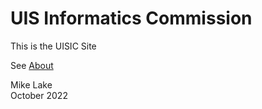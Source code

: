 # UIS Informatics Commission

This is the UISIC Site

See [About](about/)

Mike Lake      
October 2022
